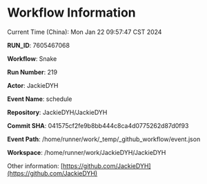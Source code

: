 # Workflow Information

Current Time (China): Mon Jan 22 09:57:47 CST 2024  

**RUN_ID**: 7605467068  

**Workflow**: Snake  

**Run Number**: 219  

**Actor**: JackieDYH  

**Event Name**: schedule  

**Repository**: JackieDYH/JackieDYH  

**Commit SHA**: 041575cf2fe9b8bb444c8ca4d0775262d87d0f93  

**Event Path**: /home/runner/work/_temp/_github_workflow/event.json  

**Workspace**: /home/runner/work/JackieDYH/JackieDYH  

Other information: [https://github.com/JackieDYH](https://github.com/JackieDYH)
